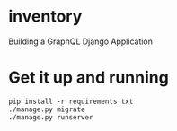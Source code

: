 # inventory
Building a GraphQL Django Application

# Get it up and running

```
pip install -r requirements.txt
./manage.py migrate
./manage.py runserver
```
